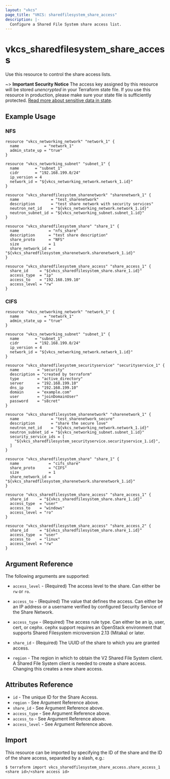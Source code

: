 ```yaml
---
layout: "vkcs"
page_title: "VKCS: sharedfilesystem_share_access"
description: |-
  Configure a Shared File System share access list.
---
```


# vkcs\_sharedfilesystem\_share\_access

Use this resource to control the share access lists.

~> **Important Security Notice** The access key assigned by this resource will
be stored *unencrypted* in your Terraform state file. If you use this resource
in production, please make sure your state file is sufficiently protected.
[Read more about sensitive data in
state](https://www.terraform.io/docs/language/state/sensitive-data.html).

## Example Usage

### NFS

```hcl
resource "vkcs_networking_network" "network_1" {
  name           = "network_1"
  admin_state_up = "true"
}

resource "vkcs_networking_subnet" "subnet_1" {
  name       = "subnet_1"
  cidr       = "192.168.199.0/24"
  ip_version = 4
  network_id = "${vkcs_networking_network.network_1.id}"
}

resource "vkcs_sharedfilesystem_sharenetwork" "sharenetwork_1" {
  name              = "test_sharenetwork"
  description       = "test share network with security services"
  neutron_net_id    = "${vkcs_networking_network.network_1.id}"
  neutron_subnet_id = "${vkcs_networking_subnet.subnet_1.id}"
}

resource "vkcs_sharedfilesystem_share" "share_1" {
  name             = "nfs_share"
  description      = "test share description"
  share_proto      = "NFS"
  size             = 1
  share_network_id = "${vkcs_sharedfilesystem_sharenetwork.sharenetwork_1.id}"
}

resource "vkcs_sharedfilesystem_share_access" "share_access_1" {
  share_id     = "${vkcs_sharedfilesystem_share.share_1.id}"
  access_type  = "ip"
  access_to    = "192.168.199.10"
  access_level = "rw"
}
```

### CIFS

```hcl
resource "vkcs_networking_network" "network_1" {
  name           = "network_1"
  admin_state_up = "true"
}

resource "vkcs_networking_subnet" "subnet_1" {
  name       = "subnet_1"
  cidr       = "192.168.199.0/24"
  ip_version = 4
  network_id = "${vkcs_networking_network.network_1.id}"
}

resource "vkcs_sharedfilesystem_securityservice" "securityservice_1" {
  name        = "security"
  description = "created by terraform"
  type        = "active_directory"
  server      = "192.168.199.10"
  dns_ip      = "192.168.199.10"
  domain      = "example.com"
  user        = "joinDomainUser"
  password    = "s8cret"
}

resource "vkcs_sharedfilesystem_sharenetwork" "sharenetwork_1" {
  name              = "test_sharenetwork_secure"
  description       = "share the secure love"
  neutron_net_id    = "${vkcs_networking_network.network_1.id}"
  neutron_subnet_id = "${vkcs_networking_subnet.subnet_1.id}"
  security_service_ids = [
	"${vkcs_sharedfilesystem_securityservice.securityservice_1.id}",
  ]
}

resource "vkcs_sharedfilesystem_share" "share_1" {
  name             = "cifs_share"
  share_proto      = "CIFS"
  size             = 1
  share_network_id = "${vkcs_sharedfilesystem_sharenetwork.sharenetwork_1.id}"
}

resource "vkcs_sharedfilesystem_share_access" "share_access_1" {
  share_id     = "${vkcs_sharedfilesystem_share.share_1.id}"
  access_type  = "user"
  access_to    = "windows"
  access_level = "ro"
}

resource "vkcs_sharedfilesystem_share_access" "share_access_2" {
  share_id     = "${vkcs_sharedfilesystem_share.share_1.id}"
  access_type  = "user"
  access_to    = "linux"
  access_level = "rw"
}
```

## Argument Reference

The following arguments are supported:

* `access_level` - (Required) The access level to the share. Can either be `rw` or `ro`.

* `access_to` - (Required) The value that defines the access. Can either be an IP
	address or a username verified by configured Security Service of the Share Network.

* `access_type` - (Required) The access rule type. Can either be an ip, user,
	cert, or cephx. cephx support requires an OpenStack environment that supports
	Shared Filesystem microversion 2.13 (Mitaka) or later.

* `share_id` - (Required) The UUID of the share to which you are granted access.

* `region` - The region in which to obtain the V2 Shared File System client.
	A Shared File System client is needed to create a share access. Changing this
	creates a new share access.

## Attributes Reference

* `id` - The unique ID for the Share Access.
* `region` - See Argument Reference above.
* `share_id` - See Argument Reference above.
* `access_type` - See Argument Reference above.
* `access_to` - See Argument Reference above.
* `access_level` - See Argument Reference above.

## Import

This resource can be imported by specifying the ID of the share and the ID of the
share access, separated by a slash, e.g.:

```
$ terraform import vkcs_sharedfilesystem_share_access.share_access_1 <share id>/<share access id>
```
